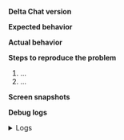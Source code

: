 <!--
Please read the guidelines linked above, especially when you are a first time contributor. Remove this text and provide some basic informations below, if applicable. Remove template content which is not applicable.

This is a bug report forum, if you would like to discuss a new feature or submit suggestions, please use the forum:
https://support.delta.chat 
-->

**Delta Chat version**

<!-- See settings dialog … -->

**Expected behavior**

<!-- What is the expected output? -->

**Actual behavior**

<!-- What do you see instead? -->

**Steps to reproduce the problem**

1. …
2. …

**Screen snapshots**

<!-- If applicable … -->

**Debug logs**
<details>
<summary>Logs</summary>
```

<!--
If applicable, debug logs can be copied from within the Delta Chat app: 

Open the _Settings_ menu -> _About_ -> _version number|Info_.

Alternatively from the Android system log:

` adb logcat -v time -s DeltaChat `

This log contains private data (e.g. mail address, provider information) which shall be removed or anonymised prior to posting.
-->

```
</details>

